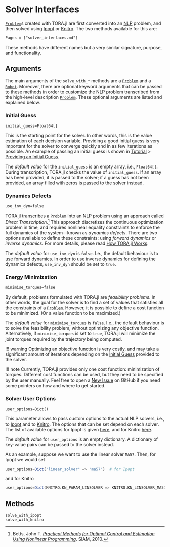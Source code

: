 # Solver Interfaces

[`Problem`](@ref)s created with TORA.jl are first converted into an [NLP](https://en.wikipedia.org/wiki/Nonlinear_programming) problem, and then solved using [Ipopt](https://github.com/coin-or/Ipopt) or [Knitro](https://www.artelys.com/solvers/knitro/).
The two methods available for this are:
```@index
Pages = ["solver_interfaces.md"]
```
These methods have different names but a very similar signature, purpose, and functionality.

## Arguments

The main arguments of the `solve_with_*` methods are a [`Problem`](@ref) and a [`Robot`](@ref). Moreover, there are optional keyword arguments that can be passed to these methods in order to customize the NLP problem transcribed from the high-level description [`Problem`](@ref). These optional arguments are listed and explained below.

### Initial Guess

`initial_guess=Float64[]`

This is the starting point for the solver. In other words, this is the value estimation of each decision variable. Providing a good initial guess is very important for the solver to converge quickly and in as few iterations as possible. An example of passing an initial guess is shown in [Tutorial](@ref) > [Providing an Initial Guess](@ref).

The *default value* for the `initial_guess` is an empty array, i.e., `Float64[]`. During transcription, TORA.jl checks the value of `initial_guess`. If an array has been provided, it is passed to the solver; if a guess has not been provided, an array filled with zeros is passed to the solver instead.

### Dynamics Defects

`use_inv_dyn=false`

TORA.jl transcribes a [`Problem`](@ref) into an NLP problem using an approach called *Direct Transcription*.[^1]
This approach discretizes the continuous optimization problem in time, and requires nonlinear equality constraints to enforce the full dynamics of the system—known as *dynamics defects*.
There are two options available to define these constraints: using *forward dynamics* or *inverse dynamics*.
For more details, please read [How TORA.jl Works](@ref).

The *default value* for `use_inv_dyn` is `false`. I.e., the default behaviour is to use forward dynamics. In order to use inverse dynamics for defining the dynamics defects, `use_inv_dyn` should be set to `true`.

[^1]:
    Betts, John T. [*Practical Methods for Optimal Control and Estimation Using Nonlinear Programming*](https://epubs.siam.org/doi/book/10.1137/1.9780898718577). SIAM, 2010.

### Energy Minimization

`minimise_torques=false`

By default, problems formulated with TORA.jl are *feasibility problems*.
In other words, the goal for the solver is to find a set of values that satisfies all the constraints of a [`Problem`](@ref).
However, it is possible to define a cost function to be minimized. (Or a value function to be maximized.)

The *default value* for `minimise_torques` is `false`. I.e., the default behaviour is to solve the feasibility problem, without optimizing any objective function. Alternatively, if `minimise_torques` is set to `true`, TORA.jl will minimize the joint torques required by the trajectory being computed.

!!! warning
    Optimizing an objective function is very costly, and may take a significant amount of iterations depending on the [Initial Guess](@ref) provided to the solver.

!!! note
    Currently, TORA.jl provides only one cost function: minimization of torques.
    Different cost functions can be used, but they need to be specified by the user manually.
    Feel free to open a [New Issue](https://github.com/JuliaRobotics/TORA.jl/issues/new) on GitHub if you need some pointers on how and where to get started.

### Solver User Options

`user_options=Dict()`

This parameter allows to pass custom options to the actual NLP solvers, i.e., to [Ipopt](https://github.com/coin-or/Ipopt) and to [Knitro](https://www.artelys.com/solvers/knitro/).
The options that can be set depend on each solver. The list of available options for Ipopt is given [here](https://coin-or.github.io/Ipopt/OPTIONS.html#OPTIONS_REF), and for Knitro [here](https://www.artelys.com/docs/knitro/3_referenceManual/userOptions.html).

The *default value* for `user_options` is an empty dictionary.
A dictionary of key-value pairs can be passed to the solver instead.

As an example, suppose we want to use the linear solver `MA57`. Then, for Ipopt we would set
```julia
user_options=Dict("linear_solver" => "ma57")  # for Ipopt
```
and for Knitro
```julia
user_options=Dict(KNITRO.KN_PARAM_LINSOLVER => KNITRO.KN_LINSOLVER_MA57)   # for Knitro
```

## Methods

```@docs
solve_with_ipopt
solve_with_knitro
```
